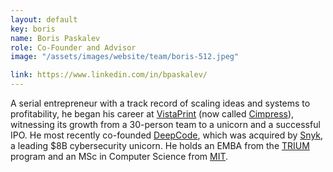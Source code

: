 ```yaml
---
layout: default
key: boris
name: Boris Paskalev
role: Co-Founder and Advisor
image: "/assets/images/website/team/boris-512.jpeg"

link: https://www.linkedin.com/in/bpaskalev/
---
```


A serial entrepreneur with a track record of scaling ideas and systems to profitability, he began his career at <a href="https://www.vistaprint.com/">VistaPrint</a> (now called <a href="https://cimpress.com/">Cimpress</a>), witnessing its growth from a 30-person team to a unicorn and a successful IPO. He most recently co-founded <a href="https://www.linkedin.com/company/deepcodeai/">DeepCode</a>, which was acquired by <a href="https://snyk.io/">Snyk</a>, a leading $8B cybersecurity unicorn. He holds an EMBA from the <a href="https://www.triumemba.org/">TRIUM</a> program and an MSc in Computer Science from <a href="https://www.mit.edu/">MIT</a>.